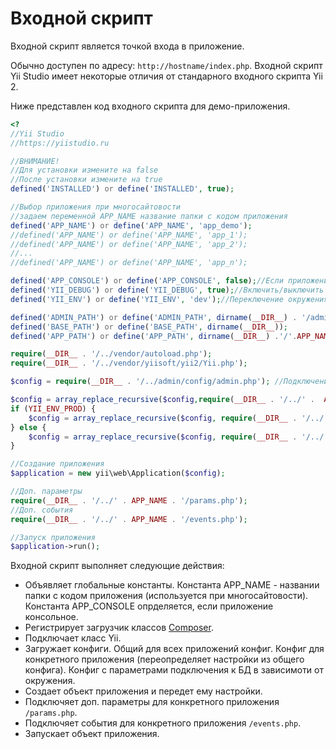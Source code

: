 Входной скрипт
===============

Входной скрипт является точкой входа в приложение. 

Обычно доступен по адресу: `http://hostname/index.php`.
Входной скрипт Yii Studio имеет некоторые отличия от стандарного входного скрипта Yii 2.

Ниже представлен код входного скрипта для демо-приложения.

```php
<?
//Yii Studio 
//https://yiistudio.ru

//ВНИМАНИЕ!
//Для установки измените на false
//После установки измените на true
defined('INSTALLED') or define('INSTALLED', true);

//Выбор приложения при многосайтовости
//задаем переменной APP_NAME название папки с кодом приложения 
defined('APP_NAME') or define('APP_NAME', 'app_demo');
//defined('APP_NAME') or define('APP_NAME', 'app_1');
//defined('APP_NAME') or define('APP_NAME', 'app_2');
//...
//defined('APP_NAME') or define('APP_NAME', 'app_n');

defined('APP_CONSOLE') or define('APP_CONSOLE', false);//Если приложение консольное
defined('YII_DEBUG') or define('YII_DEBUG', true);//Включить/выключить отладку
defined('YII_ENV') or define('YII_ENV', 'dev');//Переключение окружения (разработка - 'dev', прод - 'prod')

defined('ADMIN_PATH') or define('ADMIN_PATH', dirname(__DIR__) . '/admin');
defined('BASE_PATH') or define('BASE_PATH', dirname(__DIR__));
defined('APP_PATH') or define('APP_PATH', dirname(__DIR__) .'/'.APP_NAME);

require(__DIR__ . '/../vendor/autoload.php');
require(__DIR__ . '/../vendor/yiisoft/yii2/Yii.php');

$config = require(__DIR__ . '/../admin/config/admin.php'); //Подключение общего для всех приложений конфига

$config = array_replace_recursive($config,require(__DIR__ . '/../' .  APP_NAME . '/config/web.php'));//Подключение конфига для приложения
if (YII_ENV_PROD) {
    $config = array_replace_recursive($config, require(__DIR__ . '/../' . APP_NAME . '/config/db.php'));//Параметры подключения к БД прод
} else {
    $config = array_replace_recursive($config, require(__DIR__ . '/../' . APP_NAME . '/config/db_dev.php'));//Параметры подключения к БД разработка
}

//Создание приложения
$application = new yii\web\Application($config);

//Доп. параметры
require(__DIR__ . '/../' . APP_NAME . '/params.php');
//Доп. события
require(__DIR__ . '/../' . APP_NAME . '/events.php');

//Запуск приложения
$application->run();
```


Входной скрипт выполняет следующие действия:

* Объявляет глобальные константы. Константа APP_NAME - названии папки с кодом приложения (используется при многосайтовости). Константа APP_CONSOLE опрделяется, если приложение консольное.
* Регистрирует загрузчик классов [Composer](https://getcomposer.org/doc/01-basic-usage.md#autoloading).
* Подключает класс Yii.
* Загружает конфиги. Общий для всех приложений конфиг. Конфиг для конкретного приложения (переопределяет настройки из общего конфига). Конфиг с параметрами подключения к БД в зависимоти от окружения.
* Создает объект приложения и передет ему настройки.
* Подключяет доп. параметры для конкретного приложения `/params.php`.
* Подключяет события для конкретного приложения `/events.php`.
* Запускает объект приложения.

